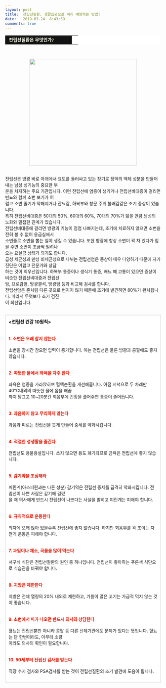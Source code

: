 ```yaml
---
layout: post
title:  전립선질환, 생활습관으로 미리 예방하는 방법!
date:   2019-03-24  8:43:59
comments: true
---
```





<table width="99%" bgcolor="#ffffff" cellspacing="1" cellpadding="2"><tbody><tr><td width="200" bgcolor="#141313" style-="border-bottom:#141313 1px solid; border-left:#141313 1px solid; border-top:#141313 1px solid; &#13;&#10;border-right:#141313 1px solid"><span style="color: rgb(0, 0, 0); font-family: 맑은 고딕, dotum, verdana; font-size: 11pt;"><strong><span syle="font-size:11pt"><font color="#fffff0">&nbsp;전립선질환은 무엇인가?</font></span></strong></span></td><td style="border-width: 0px 0px 1px; border-style: solid; border-color: rgb(255, 255, 255) rgb(255, 255, 255) rgb(20, 19, 19);"><span style="font-size: 11pt;"><font color="#000000">&nbsp;</font></span></td></tr></tbody></table><p><br></p>
<p style="margin: 0px;"><div class="imageblock center" style="text-align: center; clear: both;"><span data-url="https://t1.daumcdn.net/cfile/tistory/162AAE4D4E3230501A?download" data-lightbox="lightbox"><img width="346" height="262" style="height: auto; cursor: pointer; max-width: 100%;" alt="" src="https://t1.daumcdn.net/cfile/tistory/162AAE4D4E3230501A" filename="수도꼭지.jpg" filemime="image/jpeg"></span></div><p></p>
<p><br>전립선은 방광 바로 아래에서 요도를 둘러싸고 있는 장기로 정액의 액체 성분을 만들어 내는 남성 성기능의 중요한 부<br> 분을 차지하는 주요 기관입니다. 이런 전립선에 염증이 생기거나 전립선비대증이 걸리면 빈뇨와 함께 소변 보기가 어<br> 렵고 소변 줄기가 약해지거나 잔뇨감, 하복부와 항문 주위 불쾌감같은 초기 증상이 있습니다. <br>특히 전립선비대증은 50대의 50%, 60대의 60%, 70대의 70%가 앓을 만큼 남성의 노화와 밀접한 관계가 있습니다.<br>전립선비대증에 걸리면 방광의 기능이 점점 나빠지는데, 초기에 치료하지 않으면 소변을 전혀 볼 수 없어 응급실에서<br> 소변줄로 소변을 뽑는 일이 생길 수 있습니다. 또한 방광에 항상 소변이 꽉 차 있다가 힘을 주면 소변이 조금씩 밀려나<br> 오는 요실금 상태가 되기도 합니다.<br>급성 세균성과 만성 비세균성으로 나뉘는 전립선염은 증상이 매우 다양하기 때문에 자가진단은 어렵고 전문가와 상담<br> 하는 것이 최우선입니다. 하복부 통증이나 생식기 통증, 배뇨 때 고통이 있으면 증상이 비슷한 전립선비대증과 전립선<br> 암, 요로감염, 방광결석, 방광암 등과 비교해 검사를 합니다.<br>전립선암은 존처럼 다른 곳으로 번지지 않기 때문에 조기에 발견하면 80%가 완치됩니다. 따라서 무엇보다 조기 검진<br> 이 최선입니다. <br><br></p><div class="txc-textbox" style="padding: 10px; border: 1px solid rgb(203, 203, 203); border-image: none; background-color: rgb(255, 255, 255);"><span style="font-size: 11pt;"><strong><font color="#000000">&lt;전립선 건강 10원칙&gt;</font></strong></span><br><br><br><strong><font color="#e31600">1. 소변은 오래 참지 않는다<br></font></strong><br> 소변을 장시간 참으면 압력이 증가합니다. 이는 전립선은 물론 방광과 콩팥에도 좋지 않습니다.<br><br><br><strong><font color="#e31600">2. 따뜻한 물에서 좌욕을 자주 한다<br></font></strong><br> 좌욕은 염증을 가라앉히며 혈액순환을 개선해줍니다. 아점 저녁으로 두 차례만 40℃내외의 따뜻한 물에 몸을 배꼽<br> 까지 담그고 10~20분간 회음부에 긴장을 풀어주면 통증이 줄어듭니다.<br><br><br><strong><font color="#e31600">3. 과음하지 않고 무리하지 않는다</font></strong><br><br>과음과 피로는 전립선을 붓게 만들어 중세를 악화시킵니다.<br><br><br><strong><font color="#e31600">4. 적절한 성생활을 즐긴다</font></strong><br><br>전립선도 용불용설입니다. 쓰지 않으면 용도 폐기되므로 금욕은 전립선에 좋지 않습니다.<br><br><br><strong><font color="#e31600">5. 감기약을 조심해라</font></strong><br><br>피린계(아스피린과는 다른 성분) 감기약은 전립선 증세를 급격히 악화시킵니다. 전립선이 나쁜 사람은 감기에 걸렸<br> 을 때 의사에게 반드시 전립선이 나쁘다는 사실을 밝히고 피린계는 피해야 합니다.<br><br><br><strong><font color="#e31600">6. 규칙적으로 운동한다</font></strong><br><br>의자에 오래 앉아 있을수록 전립선에 좋지 않습니다. 하지만 회음부를 꽉 조이는 자전거 운동은 피해야 합니다.<br><br><br><strong><font color="#e31600">7. 과일이나 채소, 곡물을 많이 먹는다</font></strong><br><br>서구식 식단은 전립선질환의 원인 중 하나입니다.&nbsp;전립선이 좋아하는 푸른색 식단으로 식습관을 바꿔야 합니다.<br><br><br><strong><font color="#e31600">8. 지방은 제한한다</font></strong><br><br>지방은 전체 열량의 20% 내외로 제한하고, 기름이 많은 고기는 가급적 먹지 않는 것이 좋습니다.<br><br><br><strong><font color="#e31600">9. 소변에서 피가 나오면 반드시 의사와 상담한다</font></strong><br><br>혈뇨는 전립선뿐만 아니라 콩팥 등 다른 신체기관에도 문제가 있다는 뜻입니다. 혈뇨는 단 한번이라도, 아무리 소량<br> 이라도 의사의 확인이 필요합니다.<br><br><br><strong><font color="#e31600">10. 50세부터 전립선 검사를 받는다</font></strong><br><br>직장 수지 검사와 PSA검사를 받는 것이 전립선질환의 조기 발견에 도움이 됩니다.<br><br></div><p><br></p><span style="font-size: 10pt;"><p></p><div><center>

<br></center></div><center><br></center></span><center><br></center><div></div><p><br></p>